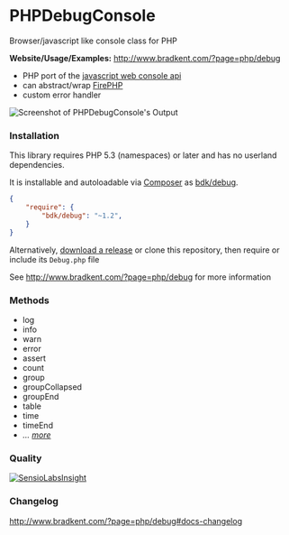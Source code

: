 PHP&#xfeff;Debug&#xfeff;Console
===============

Browser/javascript like console class for PHP

**Website/Usage/Examples:** http://www.bradkent.com/?page=php/debug

* PHP port of the [javascript web console api](https://developer.mozilla.org/en-US/docs/Web/API/console)
* can abstract/wrap [FirePHP](http://www.firephp.org/)
* custom error handler

![Screenshot of PHPDebugConsole's Output](http://www.bradkent.com/images/bradkent.com/php/screenshot_1.3.png)

### Installation
This library requires PHP 5.3 (namespaces) or later and has no userland dependencies.

It is installable and autoloadable via [Composer](https://getcomposer.org/) as [bdk/debug](https://packagist.org/packages/bdk/debug).

```json
{
    "require": {
        "bdk/debug": "~1.2",
    }
}
```
Alternatively, [download a release](https://github.com/bkdotcom/debug/releases) or clone this repository, then require or include its `Debug.php` file

See http://www.bradkent.com/?page=php/debug for more information

### Methods

* log
* info
* warn
* error
* assert
* count
* group
* groupCollapsed
* groupEnd
* table
* time
* timeEnd
* *&hellip; [more](http://www.bradkent.com/?page=php/debug#docs-methods)*

### Quality
[![SensioLabsInsight](https://insight.sensiolabs.com/projects/789295b4-6040-4367-8fd5-b04a6f0d7a0c/big.png)](https://insight.sensiolabs.com/projects/789295b4-6040-4367-8fd5-b04a6f0d7a0c)

### Changelog
http://www.bradkent.com/?page=php/debug#docs-changelog
